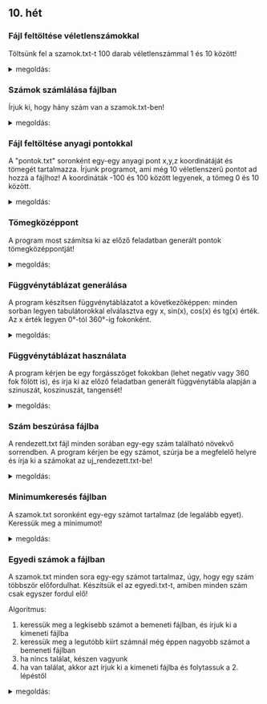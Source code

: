 ## 10. hét

### Fájl feltöltése véletlenszámokkal

Töltsünk fel a szamok.txt-t 100 darab véletlenszámmal 1 és 10 között!
<details>
 <summary>megoldás:</summary>
 
```C
FILE *f = fopen("szamok.txt", "w");
for(int i=0; i<100; i++){
    fprintf(f, "%d\n", rand()%10+1);
}
fclose(f);
```
</details>

### Számok számlálása fájlban

Írjuk ki, hogy hány szám van a szamok.txt-ben!
<details>
 <summary>megoldás:</summary>
 
```C
// fájl megnyitása
FILE *f = fopen("szamok.txt", "r");
    
// számláló
int n=0;

while(1){
    // egy számot megpróbálunk beolvasni
    double x;
    int beolvasva = fscanf(f, "%lf", &x);
    
    // ha nem sikerült, kilépünk
    if(beolvasva!=1)
        break;
    
    // ha sikerült, akkor növeljük a számlálót
    n++;
}

// eredmény kiírása
printf("%d\n", n);

// fájl bezárása
fclose(f);
```
</details>

### Fájl feltöltése anyagi pontokkal

A "pontok.txt" soronként egy-egy anyagi pont x,y,z koordinátáját és tömegét tartalmazza. Írjunk programot, ami még 10 véletlenszerű pontot ad hozzá a fájlhoz! A koordináták -100 és 100 között legyenek, a tömeg 0 és 10 között.
<details>
 <summary>megoldás:</summary>
 
```C
// randomgenerátor indítása
srand(time(NULL));

// fájlmegnyitás
FILE *f = fopen("pontok.txt", "a");

// pontok generálása
for(int i=0; i<10; i++){
    double x,y,z,m;
    x=(double)rand()/RAND_MAX*200-100;
    y=(double)rand()/RAND_MAX*200-100;
    z=(double)rand()/RAND_MAX*200-100;
    m=(double)rand()/RAND_MAX*10;
    fprintf(f, "%10f %10f %10f %10f\n", x,y,z,m);
}

// fájlbezárás
fclose(f);
```
</details>

### Tömegközéppont

A program most számítsa ki az előző feladatban generált pontok tömegközéppontját!
<details>
 <summary>megoldás:</summary>
 
```C
// fájlmegnyitás
FILE *f = fopen("pontok.txt", "r");

// átlagszámításhoz adatok
double sum_x=0, sum_y=0, sum_z=0; // koordináták súlyozott összege
double sum_m=0; // súlyok összege

// soronkénti beolvasás
while(1){
    // egy pont beolvasása
    double x,y,z,m;
    if(fscanf(f, "%lf %lf %lf %lf", &x,&y,&z,&m) != 4)
        break;
    
    // hozzáadás összegekhez
    sum_x += x*m;
    sum_y += y*m;
    sum_z += z*m;
    sum_m += m;
}

// fájlbezárás
fclose(f);

// tömegközéppont kiszámítása és kiírása
double x=sum_x/sum_m;
double y=sum_y/sum_m;
double z=sum_z/sum_m;
printf("%10f %10f %10f\n", x,y,z);
```
</details>

### Függvénytáblázat generálása

A program készítsen függvénytáblázatot a következőképpen: minden sorban legyen tabulátorokkal elválasztva egy x, sin(x), cos(x) és tg(x) érték. Az x érték legyen 0°-tól 360°-ig fokonként.
<details>
 <summary>megoldás:</summary>
 
```C
// fájlmegnyitás
FILE *f = fopen("fuggvenytabla.txt", "w");

// PI értéke
double pi = acos(-1);

// függvénytábla kitöltése soronként
for(double fok=0; fok<=360; fok++){
    // átváltás radiánba
    double rad = fok*pi/180;
    
    // sor kiírása
    fprintf(f, "%g\t%g\t%g\t%g\n", fok, sin(rad), cos(rad), sin(rad)/cos(rad));
}

// fájl bezárása
fclose(f);
```
</details>

### Függvénytáblázat használata

A program kérjen be egy forgásszöget fokokban (lehet negatív vagy 360 fok fölött is), és írja ki az előző feladatban generált függvénytábla alapján a szinuszát, koszinuszát, tangensét! 
<details>
 <summary>megoldás:</summary>
 
```C
// szög beolvasása
double szog;
printf("szog fokokban: "); scanf("%lf", &szog);

// szög normalizálása (essen 0 és 360 fok közé)
while(szog<0) szog+=360;
while(szog>=360) szog-=360;

// fájlmegnyitás
FILE *f = fopen("fuggvenytabla.txt", "r");

// közelítő érték keresése
double x, sinx, cosx, tgx;
do{
    fscanf(f, "%lf %lf %lf %lf", &x, &sinx, &cosx, &tgx);
} while(x<szog);

// eredmény kiírása
printf("szinusz: %g\n", sinx);
printf("koszinusz: %g\n", cosx);
printf("tangens: %g\n", tgx);

// fájl bezárása
fclose(f);
```
</details>

### Szám beszúrása fájlba

A rendezett.txt fájl minden sorában egy-egy szám található növekvő sorrendben. A program kérjen be egy számot, szúrja be a megfelelő helyre és írja ki a számokat az uj_rendezett.txt-be!    
<details>
 <summary>megoldás:</summary>
 
```C
// szám beolvasása
double szam;
printf("irj be egy szamot: "); scanf("%lf", &szam);

// fájlok megnyitása
FILE *file_be = fopen("rendezett.txt", "r");
FILE *file_ki = fopen("uj_rendezett.txt", "w");

int kiirva=0;

// soronkénti beolvasás
while(1){
    // soronkövetkező szám beolvasása a fájlból
    double x;
    if(fscanf(file_be, "%lf", &x) != 1)
        break;
    
    // ha meghaladta a fájlból beolvasott szám a felhasználóét,
    // akkor gyorsan még kiírjuk előbb (ha eddig nem tettük volna)
    if(x>szam && !kiirva){
        fprintf(file_ki, "%g\n", szam);
        kiirva=1; // jelezzük, hogy többet már nem kell fájlba írni ezt a számot
    }
    
    // fájlból beolvasott szám kiírása
    fprintf(file_ki, "%g\n", x);
}

// ha a számunk nagyon nagy volt, akkor a fájl legvégére kell kiírni
if(!kiirva)
    fprintf(file_ki, "%g\n", szam);

// fájlok bezárása
fclose(file_be);
fclose(file_ki);
```
</details>

### Minimumkeresés fájlban

A szamok.txt soronként egy-egy számot tartalmaz (de legalább egyet). Keressük meg a minimumot!
<details>
 <summary>megoldás:</summary>
 
```C
// fájl megnyitása
FILE *f = fopen("szamok.txt", "r");

// a legelső minimum-jelölt a legelső szám lesz
double minimum;
fscanf(f, "%lf", &minimum);

// többi szám beolvasása
while(1){
    // következő szám beolvasása
    double x;
    if(fscanf(f, "%lf", &x)!=1)
        break;
    
    // ha a beolvasott kisebb a minimum-jelöltnél, akkor ő lesz az új minimum
    if(x<minimum)
        minimum=x;
}

// minimum kiírása
printf("minimum: %g\n", minimum);

// fájl bezárása
fclose(f);
```
</details>

### Egyedi számok a fájlban

A szamok.txt minden sora egy-egy számot tartalmaz, úgy, hogy egy szám többször előfordulhat. Készítsük el az egyedi.txt-t, amiben minden szám csak egyszer fordul elő!

Algoritmus:

1. keressük meg a legkisebb számot a bemeneti fájlban, és írjuk ki a kimeneti fájlba
2. keressük meg a legutóbb kiírt számnál még éppen nagyobb számot a bemeneti fájlban
3. ha nincs találat, készen vagyunk
4. ha van találat, akkor azt írjuk ki a kimeneti fájlba és folytassuk a 2. lépéstől

<details>
 <summary>megoldás:</summary>
 
```C
// kimeneti fájl megnyitása
FILE *file_ki = fopen("egyedi.txt", "w");    
    
// 1.: legkisebb szám megkeresése a bemeneti fájlban
FILE *file_be = fopen("szamok.txt", "r");
double minimum;
fscanf(file_be, "%lf", &minimum);
while(1){
    double x;
    if(fscanf(file_be, "%lf", &x) != 1)
        break;
    
    if(x<minimum)
        minimum = x;
}
fclose(file_be);

// legkisebb szám kiírása a kimeneti fájlba
fprintf(file_ki, "%g\n", minimum);
double legutobbi = minimum; // megjegyezzük mindig a legutoljára kiírt számot

// többi szám kiírása
while(1){
    // 2: következő minimum megkeresése, ami nagyobb, mint a legutóbbi kiírt
    int van_talalat = 0;
    file_be = fopen("szamok.txt", "r");
    while(1){
        double x;
        if(fscanf(file_be, "%lf", &x) != 1)
            break;

        if(legutobbi<x && (van_talalat==0 || x<minimum) ){
            minimum = x;
            van_talalat = 1;
        }
    }
    fclose(file_be);
    
    // 3. ha nincs találat, készen vagyunk
    if(!van_talalat)
        break;
    
    // 4. ha van találat, akkor kiírjuk a kimeneti fájlba
    fprintf(file_ki, "%g\n", minimum);
    legutobbi=minimum;
}

// kimeneti fájl bezárása
fclose(file_ki);
```
</details>



